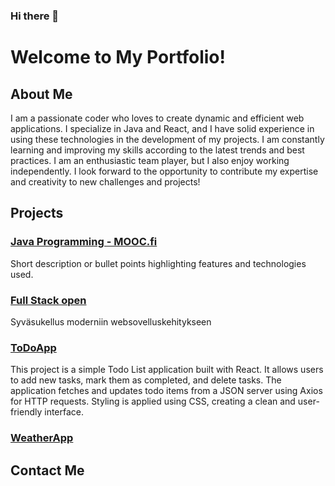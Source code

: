 ### Hi there 👋
# Welcome to My Portfolio!

## About Me
I am a passionate coder who loves to create dynamic and efficient web applications. I specialize in Java and React, and I have solid experience in using these technologies in the development of my projects. I am constantly learning and improving my skills according to the latest trends and best practices. I am an enthusiastic team player, but I also enjoy working independently. I look forward to the opportunity to contribute my expertise and creativity to new challenges and projects!

## Projects


### [Java Programming - MOOC.fi](https://github.com/Shahtaa/hbc-java23S)
Short description or bullet points highlighting features and technologies used.

### [Full Stack open](https://github.com/Shahtaa/hy-fullstack-part-1)
Syväsukellus moderniin websovelluskehitykseen

### [ToDoApp](https://github.com/Shahtaa/todoapp)


This project is a simple Todo List application built with React. It allows users to add new tasks, mark them as completed, and delete tasks. The application fetches and updates todo items from a JSON server using Axios for HTTP requests. Styling is applied using CSS, creating a clean and user-friendly interface.

### [WeatherApp](https://github.com/Shahtaa/WeatherApp)
## Contact Me
